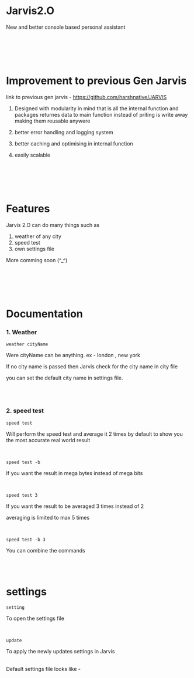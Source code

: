 # Jarvis2.O
New and better console based personal assistant

</br>
</br>
</br>
</br>

# Improvement to previous Gen Jarvis
link to previous gen jarvis - https://github.com/harshnative/JARVIS

1. Designed with modularity in mind that is all the internal function and packages returnes data to main function instead of priting is write away making them reusable anywere

2. better error handling and logging system

3. better caching and optimising in internal function

4. easily scalable


</br>
</br>
</br>
</br>

# Features

Jarvis 2.O can do many things such as

1. weather of any city
2. speed test
3. own settings file


More comming soon (^_^)


</br>
</br>
</br>
</br>

# Documentation

### 1. Weather

```
weather cityName
```

Were cityName can be anything.
ex - london , new york


If no city name is passed then Jarvis check for the city name in city file

you can set the default city name in settings file.

</br>
</br>

### 2. speed test
```
speed test
```

Will perform the speed test and average it 2 times by default to show you the most accurate real world result

</br>

```
speed test -b
```
If you want the result in mega bytes instead of mega bits

</br>

```
speed test 3
```
If you want the result to be averaged 3 times instead of 2

averaging is limited to max 5 times

</br>

```
speed test -b 3
```
You can combine the commands


</br>
</br>

# settings
```
setting
```
To open the settings file

</br>

```
update
```
To apply the newly updates settings in Jarvis 


</br>
Default settings file looks like - 
